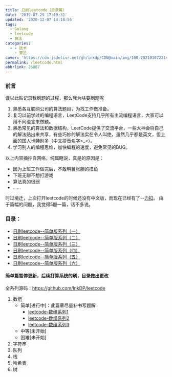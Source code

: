 ```yaml
---
title: 日刷leetcode（目录篇）
date: '2019-07-29 17:19:31'
updated: '2020-12-07 14:18:55'
tags:
  - Golang
  - leetcode
  - 算法
categories:
  - - 技术
    - 算法
cover: 'https://cdn.jsdelivr.net/gh/inkdp/CDN@main/img/100-20210107221459186.jpeg'
permalink: /leetcode.html
abbrlink: 26087
---
```

### 前言

谨以此贴记录我刷题的过程，那么我为啥要刷题呢

1. 熟悉各互联网公司的算法题目，为找工作做准备。
2. 复习以前学过的编程语言，LeetCode支持几乎所有主流编程语言，大家可以用不同语言来做题。
3. 熟悉常见的算法和数据结构，LeetCode提供了交流平台，一些大神会将自己的解法贴出来共享，有些巧妙的解法实在令人叫绝，虽然几乎都是英文，但上面的国人也特别多（中文拼音名字>_<）。
4. 学习别人的编程思维，加快编程的速度，避免常见的BUG。

以上内容摘抄自网络，纯属瞎说，真是的原因是：

* 因为上班工作做完后，不敢明目张胆的摸鱼
* 下班无聊不想打游戏
* 算法真的很弱
* ......

时过境迁，上次打开leetcode的时候还没有中文版，而现在已经有了--[力扣](https://leetcode-cn.com/)。
由于篇幅的问题，我觉得5题一篇，话不多说。

### 目录：

* [日刷leetcode--简单版系列（一）](https://inkdp.cn/leetcode1.html)
* [日刷leetcode--简单版系列（二）](https://inkdp.cn/leetcode2.html)
* [日刷leetcode--简单版系列（三）](https://inkdp.cn/leetcode3.html)
* [日刷leetcode--简单版系列（四）](https://inkdp.cn/leetcode4.html)
* [日刷leetcode--简单版系列（五）](https://inkdp.cn/leetcode5.html)
* [日刷leetcode--简单版系列（六）](https://inkdp.cn/leetcode6.html)

#### 简单篇暂停更新，后续打算系统的刷，目录做出更改

全系列源码：https://github.com/InkDP/leetcode

1. 数组
   * 简单[进行中]：此篇章尽量补书写题解
     * [leetcode-数组系列1](https://inkdp.cn/leetcode_array1.html)
     * [leetcode-数组系列2](https://inkdp.cn/leetcode_array2.html)
     * [leetcode-数组系列3](https://inkdp.cn/leetcode_array3.html)
   * 中等[未开始]
   * 困难[未开始]
2. 字符串
3. 队列
4. 栈
5. 哈希表
6. 树
